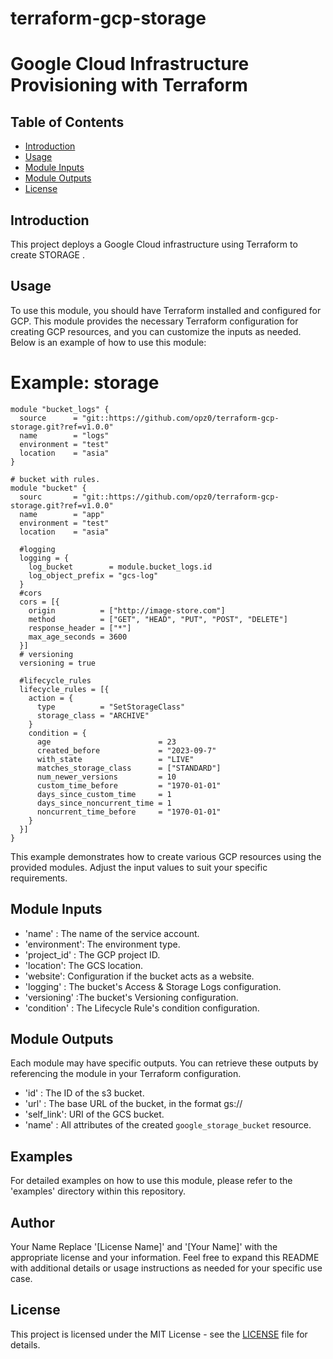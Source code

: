 # terraform-gcp-storage
# Google Cloud Infrastructure Provisioning with Terraform
## Table of Contents

- [Introduction](#introduction)
- [Usage](#usage)
- [Module Inputs](#module-inputs)
- [Module Outputs](#module-outputs)
- [License](#license)

## Introduction
This project deploys a Google Cloud infrastructure using Terraform to create STORAGE .
## Usage
To use this module, you should have Terraform installed and configured for GCP. This module provides the necessary Terraform configuration for creating GCP resources, and you can customize the inputs as needed. Below is an example of how to use this module:
# Example: storage
```hcl
module "bucket_logs" {
  source      = "git::https://github.com/opz0/terraform-gcp-storage.git?ref=v1.0.0"
  name        = "logs"
  environment = "test"
  location    = "asia"
}

# bucket with rules.
module "bucket" {
  sourc       = "git::https://github.com/opz0/terraform-gcp-storage.git?ref=v1.0.0"
  name        = "app"
  environment = "test"
  location    = "asia"

  #logging
  logging = {
    log_bucket        = module.bucket_logs.id
    log_object_prefix = "gcs-log"
  }
  #cors
  cors = [{
    origin          = ["http://image-store.com"]
    method          = ["GET", "HEAD", "PUT", "POST", "DELETE"]
    response_header = ["*"]
    max_age_seconds = 3600
  }]
  # versioning
  versioning = true

  #lifecycle_rules
  lifecycle_rules = [{
    action = {
      type          = "SetStorageClass"
      storage_class = "ARCHIVE"
    }
    condition = {
      age                        = 23
      created_before             = "2023-09-7"
      with_state                 = "LIVE"
      matches_storage_class      = ["STANDARD"]
      num_newer_versions         = 10
      custom_time_before         = "1970-01-01"
      days_since_custom_time     = 1
      days_since_noncurrent_time = 1
      noncurrent_time_before     = "1970-01-01"
    }
  }]
}
```
This example demonstrates how to create various GCP resources using the provided modules. Adjust the input values to suit your specific requirements.

## Module Inputs

- 'name'  : The name of the service account.
- 'environment': The environment type.
- 'project_id' : The GCP project ID.
- 'location': The GCS location.
- 'website': Configuration if the bucket acts as a website.
- 'logging' : The bucket's Access & Storage Logs configuration.
- 'versioning' :The bucket's Versioning configuration.
- 'condition' : The Lifecycle Rule's condition configuration.

## Module Outputs
Each module may have specific outputs. You can retrieve these outputs by referencing the module in your Terraform configuration.

- 'id' : The ID of the s3 bucket.
- 'url' : The base URL of the bucket, in the format gs://<bucket-name>
- 'self_link': URI of the GCS bucket.
- 'name' : All attributes of the created `google_storage_bucket` resource.

## Examples
For detailed examples on how to use this module, please refer to the 'examples' directory within this repository.

## Author
Your Name Replace '[License Name]' and '[Your Name]' with the appropriate license and your information. Feel free to expand this README with additional details or usage instructions as needed for your specific use case.

## License
This project is licensed under the MIT License - see the [LICENSE](https://github.com/opz0/terraform-gcp-storage/blob/readme/LICENSE) file for details.

